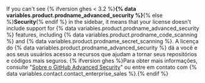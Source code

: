 If you can't see {% ifversion ghes < 3.2 %}**{% data variables.product.prodname_advanced_security %}**{% else %}**Security**{% endif %} in the sidebar, it means that your license doesn't include support for {% data variables.product.prodname_advanced_security %} features, including {% data variables.product.prodname_code_scanning %} and {% data variables.product.prodname_secret_scanning %}. A licença do {% data variables.product.prodname_advanced_security %} dá a você e aos seus usuários acesso a recursos que ajudam a tornar seus repositórios e códigos mais seguros. {% ifversion ghes %}Para obter mais informações, consulte "[Sobre o GitHub Advanced Security](/github/getting-started-with-github/about-github-advanced-security)" ou entre em contato com {% data variables.contact.contact_enterprise_sales %}.{% endif %}
